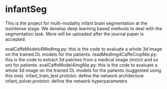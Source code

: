 # infantSeg

This is the project for multi-modality infant brain segmentation at the isointense stage. We develop deep learning based methods to deal with the segmentation task.
More will be uploaded after the journal paper is accepted.

evalCaffeModels4MedImg.py: this is the code to evaluate a whole 3d image on the trained DL models for the patients. 
readMedImg4CaffeCropNie.py: this is the code to extract 3d patches from a medical image (mri/ct and so on) for patients.
evalCaffeModel4ImgNie.py: this is the code to evaluate a whole 3d image on the trained DL models for the patients (suggested using this one).
infant_train_test.prototxt: define the network architecture
infant_solver.prototxt: define the network hyperparameters


